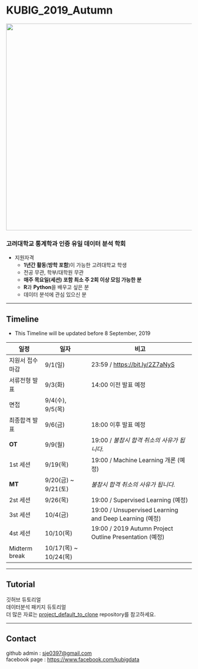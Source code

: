 # KUBIG_2019_Autumn
<p align="center">
  <img width=560 src="https://user-images.githubusercontent.com/33321949/62995357-287d0100-be9b-11e9-971f-f286e7418e32.jpg">
</p>



### 고려대학교 통계학과 인증 유일 데이터 분석 학회
* 지원자격
  - **1년간 활동**(**방학 포함**)이 가능한 고려대학교 학생
  - 전공 무관, 학부/대학원 무관
  - **매주 목요일(세션) 포함 최소 주 2회 이상 모임 가능한 분**
  - **R**과 **Python**을 배우고 싶은 분
  - 데이터 분석에 관심 있으신 분

--------------------------------------------------
## Timeline
- This Timeline will be updated before 8 September, 2019

| 일정                    |  일자 | 비고                                |
| ------------------- | -------------|-------------------------- |
| 지원서 접수 마감 | 9/1(일) | 23:59 / https://bit.ly/2Z7aNyS |
| 서류전형 발표 | 9/3(화) | 14:00 이전 발표 예정               |
| 면접 | 9/4(수), 9/5(목) |                               |
| 최종합격 발표 | 9/6(금) | 18:00 이후 발표 예정            |
| **OT** | 9/9(월) | 19:00 / *불참시 합격 취소의 사유가 됩니다.* |
| 1st 세션 | 9/19(목) | 19:00 / Machine Learning 개론 (예정) |
| **MT** | 9/20(금) ~ 9/21(토) | *불참시 합격 취소의 사유가 됩니다.*|
| 2st 세션 | 9/26(목) | 19:00 / Supervised Learning (예정) |
| 3st 세션 | 10/4(금) | 19:00 / Unsupervised Learning and Deep Learning (예정) |
| 4st 세션 | 10/10(목) | 19:00 / 2019 Autumn Project Outline Presentation (예정) |
| Midterm break | 10/17(목) ~ 10/24(목) |        |

-----------------------------------------------------
## Tutorial
깃허브 듀토리얼  
데이터분석 패키지 듀토리얼  
더 많은 자료는 [project_default_to_clone](https://github.com/KU-BIG/project_default_to_clone) repository를 참고하세요.

-----------------------------------------------------
## Contact
github admin : sje0397@gmail.com  
facebook page : https://www.facebook.com/kubigdata
